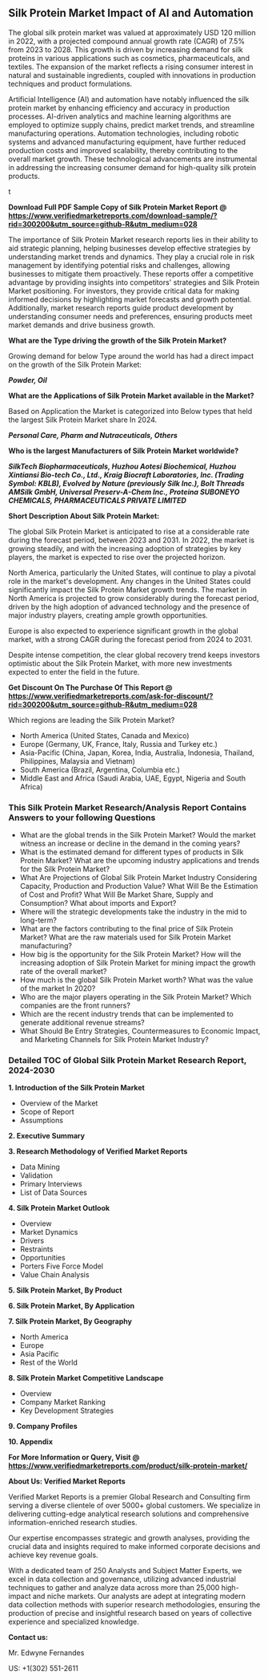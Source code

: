 <h2>Silk Protein Market Impact of AI and Automation</h2><p>The global silk protein market was valued at approximately USD 120 million in 2022, with a projected compound annual growth rate (CAGR) of 7.5% from 2023 to 2028. This growth is driven by increasing demand for silk proteins in various applications such as cosmetics, pharmaceuticals, and textiles. The expansion of the market reflects a rising consumer interest in natural and sustainable ingredients, coupled with innovations in production techniques and product formulations.</p><p>Artificial Intelligence (AI) and automation have notably influenced the silk protein market by enhancing efficiency and accuracy in production processes. AI-driven analytics and machine learning algorithms are employed to optimize supply chains, predict market trends, and streamline manufacturing operations. Automation technologies, including robotic systems and advanced manufacturing equipment, have further reduced production costs and improved scalability, thereby contributing to the overall market growth. These technological advancements are instrumental in addressing the increasing consumer demand for high-quality silk protein products.</p>t</p><p id="" class=""><strong>Download Full PDF Sample Copy of Silk Protein Market Report @ <a href="https://www.verifiedmarketreports.com/download-sample/?rid=300200&utm_source=github-R&utm_medium=028" target="_blank">https://www.verifiedmarketreports.com/download-sample/?rid=300200&utm_source=github-R&utm_medium=028</a></strong></p><p>The importance of&nbsp;Silk Protein Market research reports lies in their ability to aid strategic planning, helping businesses develop effective strategies by understanding market trends and dynamics. They play a crucial role in risk management by identifying potential risks and challenges, allowing businesses to mitigate them proactively. These reports offer a competitive advantage by providing insights into competitors' strategies and Silk Protein Market positioning. For investors, they provide critical data for making informed decisions by highlighting market forecasts and growth potential. Additionally, market research reports guide product development by understanding consumer needs and preferences, ensuring products meet market demands and drive business growth.</p><p><strong>What are the&nbsp;Type driving the growth of the Silk Protein Market?</strong></p><p id="" class="">Growing demand for below Type around the world has had a direct impact on the growth of the Silk Protein Market:</p><em><strong>Powder, Oil</strong></em></p><strong>What are the&nbsp;Applications&nbsp;of Silk Protein Market available in the Market?</strong></p><p id="" class="">Based on Application the Market is categorized into Below types that held the largest Silk Protein Market share In 2024.</p><em><strong>Personal Care, Pharm and Nutraceuticals, Others</strong></em></p><strong>Who is the largest Manufacturers of Silk Protein Market worldwide?</strong></p><p><em><strong>SilkTech Biopharmaceuticals, Huzhou Aotesi Biochemical, Huzhou Xintiansi Bio-tech Co., Ltd., Kraig Biocraft Laboratories, Inc. (Trading Symbol: KBLB), Evolved by Nature (previously Silk Inc.), Bolt Threads AMSilk GmbH, Universal Preserv-A-Chem Inc., Proteina SUBONEYO CHEMICALS, PHARMACEUTICALS PRIVATE LIMITED</strong></em></p><p id="" class=""><strong>Short Description About Silk Protein Market:</strong></p><p>The global Silk Protein Market is anticipated to rise at a considerable rate during the forecast period, between 2023 and 2031. In 2022, the market is growing steadily, and with the increasing adoption of strategies by key players, the market is expected to rise over the projected horizon.</p><p>North America, particularly the United States, will continue to play a pivotal role in the market's development. Any changes in the United States could significantly impact the Silk Protein Market growth trends. The market in North America is projected to grow considerably during the forecast period, driven by the high adoption of advanced technology and the presence of major industry players, creating ample growth opportunities.</p><p>Europe is also expected to experience significant growth in the global market, with a strong CAGR during the forecast period from 2024 to 2031.</p><p>Despite intense competition, the clear global recovery trend keeps investors optimistic about the Silk Protein Market, with more new investments expected to enter the field in the future.</p><p id="" class=""><strong>Get Discount On The Purchase Of This Report @ <a href="https://www.verifiedmarketreports.com/ask-for-discount/?rid=300200&utm_source=github-R&utm_medium=028" target="_blank">https://www.verifiedmarketreports.com/ask-for-discount/?rid=300200&utm_source=github-R&utm_medium=028</a></strong></p>Which regions are leading the Silk Protein Market?</p><ul><li>North America (United States, Canada and Mexico)</li><li>Europe (Germany, UK, France, Italy, Russia and Turkey etc.)</li><li>Asia-Pacific (China, Japan, Korea, India, Australia, Indonesia, Thailand, Philippines, Malaysia and Vietnam)</li><li>South America (Brazil, Argentina, Columbia etc.)</li><li>Middle East and Africa (Saudi Arabia, UAE, Egypt, Nigeria and South Africa)</li></ul><h3 id="" class="">This Silk Protein Market Research/Analysis Report Contains Answers to your following Questions</h3><ul><li>What are the global trends in the Silk Protein Market? Would the market witness an increase or decline in the demand in the coming years?</li><li>What is the estimated demand for different types of products in Silk Protein Market? What are the upcoming industry applications and trends for the Silk Protein Market?</li><li>What Are Projections of Global Silk Protein Market Industry Considering Capacity, Production and Production Value? What Will Be the Estimation of Cost and Profit? What Will Be Market Share, Supply and Consumption? What about imports and Export?</li><li>Where will the strategic developments take the industry in the mid to long-term?</li><li>What are the factors contributing to the final price of Silk Protein Market? What are the raw materials used for Silk Protein Market manufacturing?</li><li>How big is the opportunity for the Silk Protein Market? How will the increasing adoption of Silk Protein Market for mining impact the growth rate of the overall market?</li><li>How much is the global Silk Protein Market worth? What was the value of the market In 2020?</li><li>Who are the major players operating in the Silk Protein Market? Which companies are the front runners?</li><li>Which are the recent industry trends that can be implemented to generate additional revenue streams?</li><li>What Should Be Entry Strategies, Countermeasures to Economic Impact, and Marketing Channels for Silk Protein Market Industry?</li></ul><h3 id="" class="">Detailed TOC of Global Silk Protein Market Research Report, 2024-2030</h3><p id="" class=""><strong>1. Introduction of the Silk Protein Market</strong></p><ul><li>Overview of the Market</li><li>Scope of Report</li><li>Assumptions</li></ul><p id="" class=""><strong>2. Executive Summary</strong></p><p id="" class=""><strong>3. Research Methodology of Verified Market Reports</strong></p><ul><li>Data Mining</li><li>Validation</li><li>Primary Interviews</li><li>List of Data Sources</li></ul><p id="" class=""><strong>4. Silk Protein Market Outlook</strong></p><ul><li>Overview</li><li>Market Dynamics</li><li>Drivers</li><li>Restraints</li><li>Opportunities</li><li>Porters Five Force Model</li><li>Value Chain Analysis</li></ul><p id="" class=""><strong>5. Silk Protein Market, By Product</strong></p><p id="" class=""><strong>6. Silk Protein Market, By Application</strong></p><p id="" class=""><strong>7. Silk Protein Market, By Geography</strong></p><ul><li>North America</li><li>Europe</li><li>Asia Pacific</li><li>Rest of the World</li></ul><p id="" class=""><strong>8. Silk Protein Market Competitive Landscape</strong></p><ul><li>Overview</li><li>Company Market Ranking</li><li>Key Development Strategies</li></ul><p id="" class=""><strong>9. Company Profiles</strong></p><p id="" class=""><strong>10. Appendix</strong></p><p id="" class=""><strong>For More Information or Query, Visit @ <a href="https://www.verifiedmarketreports.com/product/silk-protein-market/" target="_blank">https://www.verifiedmarketreports.com/product/silk-protein-market/</a></strong></p><p id="" class=""><strong>About Us: Verified Market Reports</strong></p><p id="" class="">Verified Market Reports is a premier Global Research and Consulting firm serving a diverse clientele of over 5000+ global customers. We specialize in delivering cutting-edge analytical research solutions and comprehensive information-enriched research studies.</p><p id="" class="">Our expertise encompasses strategic and growth analyses, providing the crucial data and insights required to make informed corporate decisions and achieve key revenue goals.</p><p id="" class="">With a dedicated team of 250 Analysts and Subject Matter Experts, we excel in data collection and governance, utilizing advanced industrial techniques to gather and analyze data across more than 25,000 high-impact and niche markets. Our analysts are adept at integrating modern data collection methods with superior research methodologies, ensuring the production of precise and insightful research based on years of collective experience and specialized knowledge.</p><p id="" class=""><strong>Contact us:</strong></p><p id="" class="">Mr. Edwyne Fernandes</p><p id="" class="">US: +1(302) 551-2611</p>